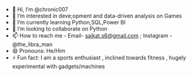 - 👋 Hi, I’m @chronic007
- 👀 I’m interested in deve;opment and data-driven analysis on Games
- 🌱 I’m currently learning Python,SQL,Power BI
- 💞️ I’m looking to collaborate on Python
- 📫 How to reach me - Email- saikat.s6@gmail.com ; Instagram - @the_libra_man
- 😄 Pronouns: He/Him
- ⚡ Fun fact: I am a sports enthusiast , inclined towards fitness , hugely experimental with gadgets/machines

<!---
chronic007/chronic007 is a ✨ special ✨ repository because its `README.md` (this file) appears on your GitHub profile.
You can click the Preview link to take a look at your changes.
--->
